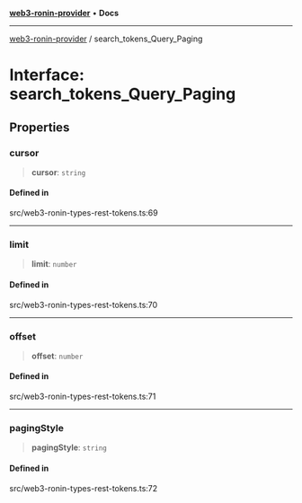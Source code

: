 [**web3-ronin-provider**](../README.md) • **Docs**

***

[web3-ronin-provider](../globals.md) / search\_tokens\_Query\_Paging

# Interface: search\_tokens\_Query\_Paging

## Properties

### cursor

> **cursor**: `string`

#### Defined in

src/web3-ronin-types-rest-tokens.ts:69

***

### limit

> **limit**: `number`

#### Defined in

src/web3-ronin-types-rest-tokens.ts:70

***

### offset

> **offset**: `number`

#### Defined in

src/web3-ronin-types-rest-tokens.ts:71

***

### pagingStyle

> **pagingStyle**: `string`

#### Defined in

src/web3-ronin-types-rest-tokens.ts:72
